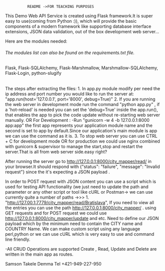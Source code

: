               README ->FOR TEACHING PURPOSES

This Demo Web API Service is created using Flask framework.It is super easy to use(coming from Python :)), which will provide the basic components of a modern framework like supporting database interface extensions, JSON data validation, out of the box development web server...

Here are the modules needed:
######  The modules list can also be found on the requirements.txt file.
 Flask,
 Flask-SQLAlchemy,
 Flask-Marshmallow,
 Marshmallow-SQLAlchemy,
 Flask-Login,
 python-slugify
###### 

The steps after extracting the files:
    1. In app.py module modify per need the ip address and port number you would like to run the server at:
        "app.run(host='127.0.0.1', port='8000', debug=True)"
    2. If you are running the web server in development mode run the command
    "python app.py" , if a 'hot-reload' is needed you can set the 'debug=True'  inside the app.run(), that enables the app to pick the code update without re-starting web server manually. 
    OR For Development :
    -Run "gunicorn -w 4 -b 127.0.0.1:8000 app:app"  the first app represents your application module name and the second is set to app by default.Since our application's main module is app we can use the command as it is.
    3. To stop web server you can use CTRL + C for development mode OR for production we could use nginx combined with gunicorn & supervisor to manage the start,stop and restart the server.That is all from web server side.easy right?

After running the server go to http://127.0.0.1:8000/city_mapper/read/ in your browser.It should respond with {"status": "failure", "message": "Invalid request"} since the it's expecting a JSON payload .

In order to POST request with JSON content you can use a script which is used for testing  API functionality (we just need to update the path and parameter or any other script or tool like cURL or Postman-> we can use currently quite a number of paths ->>> 1.  "http://127.00.1:7779/city_mapper/read/Bratislava", If you need to view all the entries you can use the path http://127.0.0.1:8000/city_mapper/ . using GET requests and for POST request we could use 
http://127.0.0.1:8000/city_mapper/update and etc. Need to  define our JSON payload which by the minimum need to contain the CITY name and COUNTRY Name. We can make custom script using any language perl,python  or we can use cURL which is very easy to use and command line friendly.

-All CRUD Operations are supported Create , Read, Update and Delete are written in the main app as routes.



Samson Takele Demma
Tel +421-949-227-950

